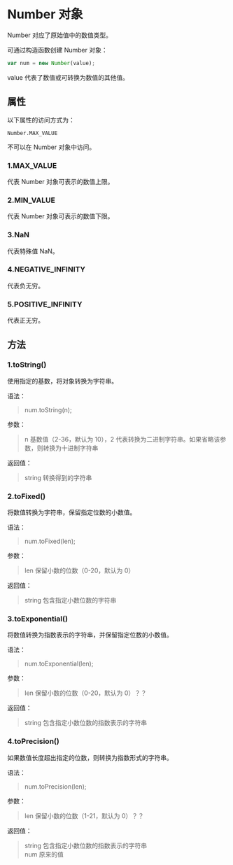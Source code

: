 Number 对象
====

Number 对应了原始值中的数值类型。

可通过构造函数创建 Number 对象：

```js
var num = new Number(value);
```

value 代表了数值或可转换为数值的其他值。

属性
----

以下属性的访问方式为：

```
Number.MAX_VALUE
```

不可以在 Number 对象中访问。

### 1.MAX_VALUE

代表 Number 对象可表示的数值上限。

### 2.MIN_VALUE

代表 Number 对象可表示的数值下限。

### 3.NaN

代表特殊值 NaN。

### 4.NEGATIVE_INFINITY

代表负无穷。

### 5.POSITIVE_INFINITY

代表正无穷。

方法
----

### 1.toString()

使用指定的基数，将对象转换为字符串。

语法：
>num.toString(n);

参数：
>n 基数值（2-36，默认为 10），2 代表转换为二进制字符串。如果省略该参数，则转换为十进制字符串

返回值：
>string 转换得到的字符串

### 2.toFixed()

将数值转换为字符串，保留指定位数的小数值。

语法：
>num.toFixed(len);

参数：
>len 保留小数的位数（0-20，默认为 0）

返回值：
>string 包含指定小数位数的字符串

### 3.toExponential()

将数值转换为指数表示的字符串，并保留指定位数的小数值。

语法：
>num.toExponential(len);

参数：
>len 保留小数的位数（0-20，默认为 0）？？

返回值：
>string 包含指定小数位数的指数表示的字符串

### 4.toPrecision()

如果数值长度超出指定的位数，则转换为指数形式的字符串。

语法：
>num.toPrecision(len);

参数：
>len 保留小数的位数（1-21，默认为 0）？？

返回值：
>string 包含指定小数位数的指数表示的字符串  
>num 原来的值
